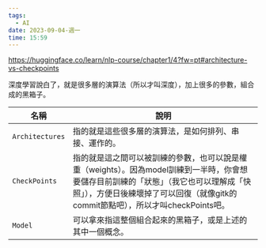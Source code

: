 ```yaml
---
tags:
  - AI
date: 2023-09-04-週一
time: 15:59
---
```


https://huggingface.co/learn/nlp-course/chapter1/4?fw=pt#architecture-vs-checkpoints

深度學習說白了，就是很多層的演算法（所以才叫深度），加上很多的參數，組合成的黑箱子。

|名稱|說明|
|-|-|
|`Architectures`|指的就是這些很多層的演算法，是如何排列、串接、運作的。
|`CheckPoints`|指的就是這之間可以被訓練的參數，也可以說是權重（weights）。因為model訓練到一半時，你會想要儲存目前訓練的「狀態」（我它也可以理解成「快照」），方便日後練壞掉了可以回復（就像gitk的commit節點吧），所以才叫checkPoints吧。
|`Model`| 可以拿來指這整個組合起來的黑箱子，或是上述的其中一個概念。


